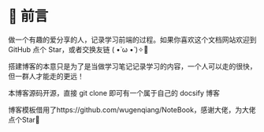 # 🎨 前言

做一个有趣的爱分享的人，记录学习前端的过程。如果你喜欢这个文档网站欢迎到 GitHub 点个 Star，或者交换友链 ( •̀ ω •́ )✧🔑

搭建博客的本意只是为了是当做学习笔记记录学习的内容，一个人可以走的很快，但一群人才能走的更远！

本博客源码开源，直接 git clone 即可有一个属于自己的 docsify 博客

博客模板借用了https://github.com/wugenqiang/NoteBook，感谢大佬，为大佬点个Star🌟
